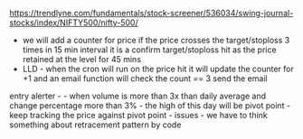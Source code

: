 https://trendlyne.com/fundamentals/stock-screener/536034/swing-journal-stocks/index/NIFTY500/nifty-500/

- we will add a counter for price if the price crosses the target/stoploss 3 times in 15 min interval it is a confirm target/stoploss hit as the price retained at the level for 45 mins 
- LLD - when the cron will run on the price hit it will update the counter for +1 and an email function will check the count == 3 send the email

entry alerter - 
    - when volume is more than 3x than daily average and change percentage more than 3%
    - the high of this day will be pivot point
    - keep tracking the price against pivot point
    - issues - we have to think something about retracement pattern by code 